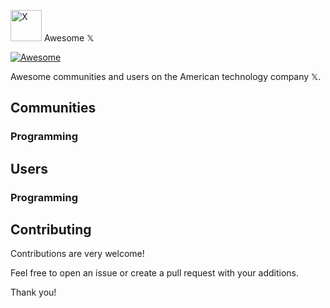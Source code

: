 [<img src="https://seeklogo.com//images/T/twitter-x-logo-577BCAE525-seeklogo.com.png?v=638264860160000000" width="50" alt="X">](https://github.com/mjovanc/awesome-x) Awesome 𝕏

[![Awesome](https://awesome.re/badge.svg)](https://awesome.re)

Awesome communities and users on the American technology company 𝕏.

## Communities

### Programming

## Users

### Programming

## Contributing

Contributions are very welcome!

Feel free to open an issue or create a pull request with your additions.

Thank you!